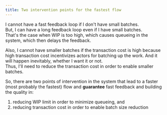 ```yaml
---
title: Two intervention points for the fastest flow
---
```

I cannot have a fast feedback loop if I don't have small batches.  
But, I can have a long feedback loop even if I have small batches.  
That's the case when WIP is too high, which causes queueing in the system, which then delays the feedback.  

Also, I cannot have smaller batches if the transaction cost is high because high transaction cost incentivizes actors for batching up the work. And it will happen inevitably, whether I want it or not.  
Thus, I'll need to reduce the transaction cost in order to enable smaller batches.  

So, there are two points of intervention in the system that lead to a faster (most probably the fastest) flow and __guarantee__ fast feedback and building the quality in:  
1. reducing WIP limit in order to minimize queueing, and
2. reducing transaction cost in order to enable batch size reduction
